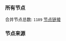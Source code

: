 ### 所有节点
合并节点总数: `1189`
[节点链接](https://raw.githubusercontent.com/rzhy1/11/master/sub/sub_merge_base64.txt)

### 节点来源
